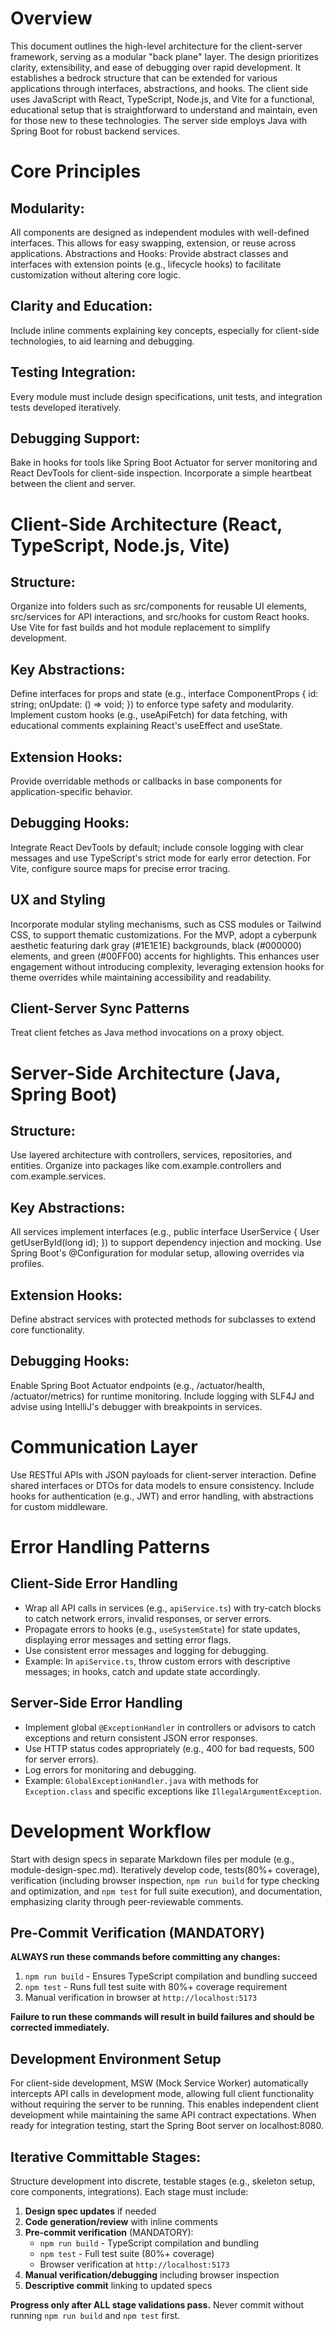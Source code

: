 # Overview
This document outlines the high-level architecture for the client-server framework, serving as a modular "back plane" layer. The design prioritizes clarity, extensibility, and ease of debugging over rapid development. It establishes a bedrock structure that can be extended for various applications through interfaces, abstractions, and hooks. The client side uses JavaScript with React, TypeScript, Node.js, and Vite for a functional, educational setup that is straightforward to understand and maintain, even for those new to these technologies. The server side employs Java with Spring Boot for robust backend services.
# Core Principles

## Modularity: 
All components are designed as independent modules with well-defined interfaces. This allows for easy swapping, extension, or reuse across applications.
Abstractions and Hooks: Provide abstract classes and interfaces with extension points (e.g., lifecycle hooks) to facilitate customization without altering core logic.
## Clarity and Education: 
Include inline comments explaining key concepts, especially for client-side technologies, to aid learning and debugging.
## Testing Integration: 
Every module must include design specifications, unit tests, and integration tests developed iteratively.
## Debugging Support: 
Bake in hooks for tools like Spring Boot Actuator for server monitoring and React DevTools for client-side inspection.
Incorporate a simple heartbeat between the client and server.

# Client-Side Architecture (React, TypeScript, Node.js, Vite)

## Structure: 
Organize into folders such as src/components for reusable UI elements, src/services for API interactions, and src/hooks for custom React hooks. Use Vite for fast builds and hot module replacement to simplify development.

## Key Abstractions:
Define interfaces for props and state (e.g., interface ComponentProps { id: string; onUpdate: () => void; }) to enforce type safety and modularity.
Implement custom hooks (e.g., useApiFetch) for data fetching, with educational comments explaining React's useEffect and useState.
## Extension Hooks: 
Provide overridable methods or callbacks in base components for application-specific behavior.
##  Debugging Hooks: 
Integrate React DevTools by default; include console logging with clear messages and use TypeScript's strict mode for early error detection. For Vite, configure source maps for precise error tracing.
## UX and Styling
Incorporate modular styling mechanisms, such as CSS modules or Tailwind CSS, to 
support thematic customizations. For the MVP, adopt a cyberpunk aesthetic featuring dark gray (#1E1E1E) backgrounds, black (#000000) elements, and green (#00FF00) accents for highlights. This enhances user engagement without introducing complexity, leveraging extension hooks for theme overrides while maintaining accessibility and readability.

## Client-Server Sync Patterns
Treat client fetches as Java method invocations on a proxy object.

# Server-Side Architecture (Java, Spring Boot)

## Structure: 
Use layered architecture with controllers, services, repositories, and entities. Organize into packages like com.example.controllers and com.example.services.
## Key Abstractions:

All services implement interfaces (e.g., public interface UserService { User getUserById(long id); }) to support dependency injection and mocking.
Use Spring Boot's @Configuration for modular setup, allowing overrides via profiles.


## Extension Hooks:
 Define abstract services with protected methods for subclasses to extend core functionality.
## Debugging Hooks: 
Enable Spring Boot Actuator endpoints (e.g., /actuator/health, /actuator/metrics) for runtime monitoring. Include logging with SLF4J and advise using IntelliJ's debugger with breakpoints in services.

# Communication Layer

Use RESTful APIs with JSON payloads for client-server interaction. Define shared interfaces or DTOs for data models to ensure consistency.
Include hooks for authentication (e.g., JWT) and error handling, with abstractions for custom middleware.

# Error Handling Patterns

## Client-Side Error Handling
- Wrap all API calls in services (e.g., `apiService.ts`) with try-catch blocks to catch network errors, invalid responses, or server errors.
- Propagate errors to hooks (e.g., `useSystemState`) for state updates, displaying error messages and setting error flags.
- Use consistent error messages and logging for debugging.
- Example: In `apiService.ts`, throw custom errors with descriptive messages; in hooks, catch and update state accordingly.

## Server-Side Error Handling
- Implement global `@ExceptionHandler` in controllers or advisors to catch exceptions and return consistent JSON error responses.
- Use HTTP status codes appropriately (e.g., 400 for bad requests, 500 for server errors).
- Log errors for monitoring and debugging.
- Example: `GlobalExceptionHandler.java` with methods for `Exception.class` and specific exceptions like `IllegalArgumentException`.

# Development Workflow
Start with design specs in separate Markdown files per module (e.g., module-design-spec.md).
Iteratively develop code, tests(80%+ coverage), verification (including browser inspection, `npm run build` for type checking and optimization, and `npm test` for full suite execution), and documentation, emphasizing clarity through peer-reviewable comments.

## Pre-Commit Verification (MANDATORY)
**ALWAYS run these commands before committing any changes:**
1. `npm run build` - Ensures TypeScript compilation and bundling succeed
2. `npm test` - Runs full test suite with 80%+ coverage requirement
3. Manual verification in browser at `http://localhost:5173`

**Failure to run these commands will result in build failures and should be corrected immediately.**

## Development Environment Setup
For client-side development, MSW (Mock Service Worker) automatically intercepts API calls in development mode, allowing full client functionality without requiring the server to be running. This enables independent client development while maintaining the same API contract expectations. When ready for integration testing, start the Spring Boot server on localhost:8080.
 

## Iterative Committable Stages:
Structure development into discrete, testable stages (e.g., skeleton setup, core components, integrations). Each stage must include:

1. **Design spec updates** if needed
2. **Code generation/review** with inline comments
3. **Pre-commit verification** (MANDATORY):
   - `npm run build` - TypeScript compilation and bundling
   - `npm test` - Full test suite (80%+ coverage)
   - Browser verification at `http://localhost:5173`
4. **Manual verification/debugging** including browser inspection
5. **Descriptive commit** linking to updated specs

**Progress only after ALL stage validations pass.** Never commit without running `npm run build` and `npm test` first.